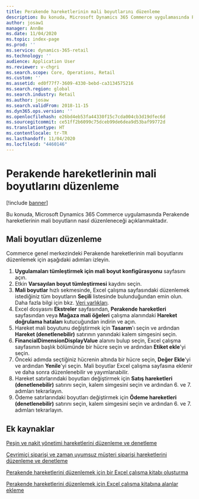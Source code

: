 ```yaml
---
title: Perakende hareketlerinin mali boyutlarını düzenleme
description: Bu konuda, Microsoft Dynamics 365 Commerce uygulamasında Perakende hareketlerinin mali boyutların nasıl düzenleneceği açıklanmaktadır.
author: josaw1
manager: AnnBe
ms.date: 11/04/2020
ms.topic: index-page
ms.prod: ''
ms.service: dynamics-365-retail
ms.technology: ''
audience: Application User
ms.reviewer: v-chgri
ms.search.scope: Core, Operations, Retail
ms.custom: ''
ms.assetid: ed0f77f7-3609-4330-bebd-ca3134575216
ms.search.region: global
ms.search.industry: Retail
ms.author: josaw
ms.search.validFrom: 2018-11-15
ms.dyn365.ops.version: ''
ms.openlocfilehash: e26bd4eb53fa44330f15c7cda004cb3d19dfec6d
ms.sourcegitcommit: ce51ff2b6099c75dceb99de6dea9d53baf99772d
ms.translationtype: HT
ms.contentlocale: tr-TR
ms.lasthandoff: 11/04/2020
ms.locfileid: "4460146"
---
```

# <a name="edit-financial-dimensions-for-retail-transactions"></a>Perakende hareketlerinin mali boyutlarını düzenleme

[!include [banner](../includes/banner.md)]

Bu konuda, Microsoft Dynamics 365 Commerce uygulamasında Perakende hareketlerinin mali boyutların nasıl düzenleneceği açıklanmaktadır.

## <a name="edit-financial-dimensions"></a>Mali boyutları düzenleme

Commerce genel merkezindeki Perakende hareketlerinin mali boyutlarını düzenlemek için aşağıdaki adımları izleyin.

1. **Uygulamaları tümleştirmek için mali boyut konfigürasyonu** sayfasını açın.
1. Etkin **Varsayılan boyut tümleştirmesi** kaydını seçin.
1. **Mali boyutlar** hızlı sekmesinde, Excel çalışma sayfasındaki düzenlemek istediğiniz tüm boyutların **Seçili** listesinde bulunduğundan emin olun. Daha fazla bilgi için bkz. [Veri varlıkları](https://docs.microsoft.com/dynamics365/fin-ops-core/dev-itpro/financial/financial-dimension-configuration-integration#data-entities).
1. Excel dosyasını **Ekstreler** sayfasından, **Perakende hareketleri** sayfasından veya **Mağaza mali öğeleri** çalışma alanındaki **Hareket doğrulama hataları** kutucuğundan indirin ve açın.
1. Hareket mali boyutunu değiştirmek için **Tasarım**'ı seçin ve ardından **Hareket (denetlenebilir)** satırının yanındaki kalem simgesini seçin.
1. **FinancialDimensionDisplayValue** alanını bulup seçin, Excel çalışma sayfasının başlık bölümünde bir hücre seçin ve ardından **Etiket ekle**'yi seçin.
1. Önceki adımda seçtiğiniz hücrenin altında bir hücre seçin, **Değer Ekle**'yi ve ardından **Yenile**'yi seçin. Mali boyutlar Excel çalışma sayfasına eklenir ve daha sonra düzenlenebilir ve yayımlanabilir.
1. Hareket satırlarındaki boyutları değiştirmek için **Satış hareketleri (denetlenebilir)** satırını seçin, kalem simgesini seçin ve ardından 6. ve 7. adımları tekrarlayın.
1. Ödeme satırlarındaki boyutları değiştirmek için **Ödeme hareketleri (denetlenebilir)** satırını seçin, kalem simgesini seçin ve ardından 6. ve 7. adımları tekrarlayın.

## <a name="additional-resources"></a>Ek kaynaklar

[Peşin ve nakit yönetimi hareketlerini düzenleme ve denetleme](edit-cash-trans.md)

[Çevrimiçi siparişi ve zaman uyumsuz müşteri siparişi hareketlerini düzenleme ve denetleme](edit-order-trans.md)

[Perakende hareketlerini düzenlemek için bir Excel çalışma kitabı oluşturma](create-excel-edit.md)

[Perakende hareketlerini düzenlemek için Excel çalışma kitabına alanlar ekleme](add-fields-excel.md)
